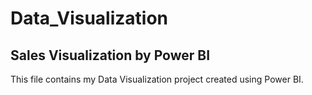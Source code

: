 # Data_Visualization

## Sales Visualization by Power BI
This file contains my Data Visualization project created using Power BI. 
